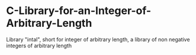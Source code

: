 # C-Library-for-an-Integer-of-Arbitrary-Length
Library "intal", short for integer of arbitrary length, a library of non negative integers of  arbitrary length

